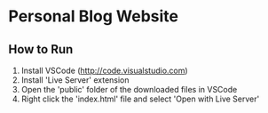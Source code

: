 # Personal Blog Website

## How to Run

1. Install VSCode (http://code.visualstudio.com)
2. Install 'Live Server' extension
3. Open the 'public' folder of the downloaded files in VSCode
3. Right click the 'index.html' file and select 'Open with Live Server'